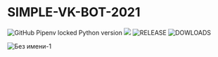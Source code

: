 # SIMPLE-VK-BOT-2021
![GitHub Pipenv locked Python version](https://img.shields.io/github/pipenv/locked/python-version/1fr4m3/SIMPLE-VK-BOT-2021)   ![](https://img.shields.io/badge/VK%20API-5.130-blue) ![RELEASE](https://img.shields.io/github/v/release/1fr4m3/SIMPLE-VK-BOT-2021?color=red) ![DOWLOADS](https://img.shields.io/github/downloads/1fr4m3/SIMPLE-VK-BOT-2021/total?color=yellow)

![Без имени-1](https://user-images.githubusercontent.com/80629984/120197638-3c415500-c232-11eb-8168-686d2b2e3154.jpg)
